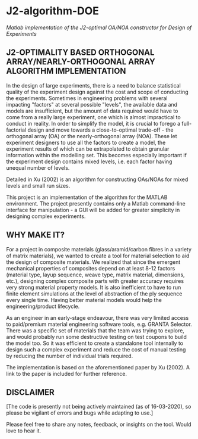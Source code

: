 # J2-algorithm-DOE
_Matlab implementation of the J2-optimal OA/NOA constructor for Design of Experiments_



## J2-OPTIMALITY BASED ORTHOGONAL ARRAY/NEARLY-ORTHOGONAL ARRAY ALGORITHM IMPLEMENTATION


In the design of large experiments, there is a need to balance statistical quality of the experiment design against the cost and scope of conducting the experiments. Sometimes in engineering problems with several impacting "factors" at several possible "levels", the available data and models are insufficient, but the amount of data required would have to come from a really large experiment, one which is almost impractical to conduct in reality. In order to simplify the model, it is crucial to forego a full-factorial design and move towards a close-to-optimal trade-off - the orthogonal array (OA) or the nearly-orthogonal array (NOA). These let experiment designers to use all the factors to create a model, the experiment results of which can be extrapolated to obtain granular information within the modelling set. This becomes especially important if the experiment design contains mixed levels, i.e. each factor having unequal number of levels.

Detailed in Xu (2002) is an algorithm for constructing OAs/NOAs for mixed levels and small run sizes.

This project is an implementation of the algorithm for the MATLAB environment. The project presently contains only a Matlab command-line interface for manipulation - a GUI will be added for greater simplicity in designing complex experiments.



## WHY MAKE IT?

For a project in composite materials (glass/aramid/carbon fibres in a variety of matrix materials), we wanted to create a tool for material selection to aid the design of composite materials. We realized that since the emergent mechanical properties of composites depend on at least 8-12 factors (material type, layup sequence, weave type, matrix material, dimensions, etc.), designing complex composite parts with greater accuracy requires very strong material property models. It is also inefficient to have to run finite element simulations at the level of abstraction of the ply sequence every single time. Having better material models would help the engineering/product lifecycle.

As an engineer in an early-stage endeavour, there was very limited access to paid/premium material engineering software tools, e.g. GRANTA Selector. There was a specific set of materials that the team was trying to explore, and would probably run some destructive testing on test coupons to build the model too. So it was efficient to create a standalone tool internally to design such a complex experiment and reduce the cost of manual testing by reducing the number of individual trials required.

The implementation is based on the aforementioned paper by Xu (2002). A link to the paper is included for further reference.



## DISCLAIMER
[The code is presently not being actively maintained (as of 16-03-2020), so please be vigilant of errors and bugs while adapting to use.]




Please feel free to share any notes, feedback, or insights on the tool. Would love to hear it.
